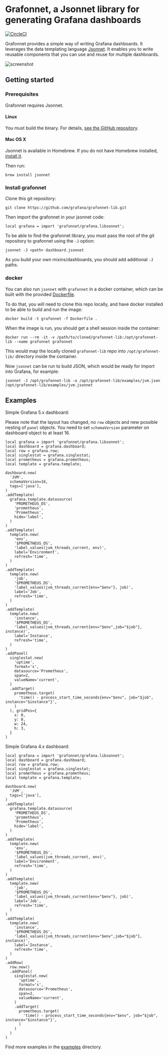 # Grafonnet, a Jsonnet library for generating Grafana dashboards

[![CircleCI](https://circleci.com/gh/grafana/grafonnet-lib.svg?style=svg)](https://circleci.com/gh/grafana/grafonnet-lib)

Grafonnet provides a simple way of writing Grafana dashboards. It leverages the
data templating language [Jsonnet][jsonnet]. It enables you to write reusable
components that you can use and reuse for multiple dashboards.

![screenshot](screenshot.png)

## Getting started

### Prerequisites

Grafonnet requires Jsonnet.

#### Linux

You must build the binary. For details, [see the GitHub
repository][jsonnetgh].

#### Mac OS X

Jsonnet is available in Homebrew. If you do not have Homebrew installed,
[install it][brew].

Then run:

```
brew install jsonnet
```

### Install grafonnet

Clone this git repository:

```
git clone https://github.com/grafana/grafonnet-lib.git
```

Then import the grafonnet in your jsonnet code:

```
local grafana = import 'grafonnet/grafana.libsonnet';
```

To be able to find the grafonnet library, you must pass the root of the git
repository to grafonnet using the `-J` option:

```
jsonnet -J <path> dashboard.jsonnet
```

As you build your own mixins/dashboards, you should add additional `-J` paths.

### docker

You can also run `jsonnet` with `grafonnet` in a docker container, which can be built
with the provided [Dockerfile](Dockerfile).

To do that, you will need to clone this repo locally, and have
docker installed to be able to build and run the image:
```
docker build -t grafonnet -f Dockerfile .
```
When the image is run, you should get a shell session inside the container:
```
docker run --rm -it -v /path/to/cloned/grafonnet-lib:/opt/grafonnet-lib --name grafonnet grafonnet
```
This would map the locally cloned `grafonnet-lib` repo into `/opt/grafonnet-lib/`
directory inside the container.

Now `jsonnet` can be run to build JSON, which would be ready for import into Grafana, for example:
```
jsonnet -J /opt/grafonnet-lib -o /opt/grafonnet-lib/examples/jvm.json /opt/grafonnet-lib/examples/jvm.jsonnet
```

## Examples

Simple Grafana 5.x dashboard:

Please note that the layout has changed, no `row` objects and new possible
nesting of `panel` objects. You need to set `schemaVersion` parameter on
dashboard object to at least 16.

```jsonnet
local grafana = import 'grafonnet/grafana.libsonnet';
local dashboard = grafana.dashboard;
local row = grafana.row;
local singlestat = grafana.singlestat;
local prometheus = grafana.prometheus;
local template = grafana.template;

dashboard.new(
  'JVM',
  schemaVersion=16,
  tags=['java'],
)
.addTemplate(
  grafana.template.datasource(
    'PROMETHEUS_DS',
    'prometheus',
    'Prometheus',
    hide='label',
  )
)
.addTemplate(
  template.new(
    'env',
    '$PROMETHEUS_DS',
    'label_values(jvm_threads_current, env)',
    label='Environment',
    refresh='time',
  )
)
.addTemplate(
  template.new(
    'job',
    '$PROMETHEUS_DS',
    'label_values(jvm_threads_current{env="$env"}, job)',
    label='Job',
    refresh='time',
  )
)
.addTemplate(
  template.new(
    'instance',
    '$PROMETHEUS_DS',
    'label_values(jvm_threads_current{env="$env",job="$job"}, instance)',
    label='Instance',
    refresh='time',
  )
)
.addPanel(
  singlestat.new(
    'uptime',
    format='s',
    datasource='Prometheus',
    span=2,
    valueName='current',
  )
  .addTarget(
    prometheus.target(
      'time() - process_start_time_seconds{env="$env", job="$job", instance="$instance"}',
    )
  ), gridPos={
    x: 0,
    y: 0,
    w: 24,
    h: 3,
  }
)
```

Simple Grafana 4.x dashboard:

```jsonnet
local grafana = import 'grafonnet/grafana.libsonnet';
local dashboard = grafana.dashboard;
local row = grafana.row;
local singlestat = grafana.singlestat;
local prometheus = grafana.prometheus;
local template = grafana.template;

dashboard.new(
  'JVM',
  tags=['java'],
)
.addTemplate(
  grafana.template.datasource(
    'PROMETHEUS_DS',
    'prometheus',
    'Prometheus',
    hide='label',
  )
)
.addTemplate(
  template.new(
    'env',
    '$PROMETHEUS_DS',
    'label_values(jvm_threads_current, env)',
    label='Environment',
    refresh='time',
  )
)
.addTemplate(
  template.new(
    'job',
    '$PROMETHEUS_DS',
    'label_values(jvm_threads_current{env="$env"}, job)',
    label='Job',
    refresh='time',
  )
)
.addTemplate(
  template.new(
    'instance',
    '$PROMETHEUS_DS',
    'label_values(jvm_threads_current{env="$env",job="$job"}, instance)',
    label='Instance',
    refresh='time',
  )
)
.addRow(
  row.new()
  .addPanel(
    singlestat.new(
      'uptime',
      format='s',
      datasource='Prometheus',
      span=2,
      valueName='current',
    )
    .addTarget(
      prometheus.target(
        'time() - process_start_time_seconds{env="$env", job="$job", instance="$instance"}',
      )
    )
  )
)
```

Find more examples in the [examples](examples/) directory.


[brew]:https://brew.sh/
[jsonnet]:http://jsonnet.org/
[jsonnetgh]:https://github.com/google/jsonnet
